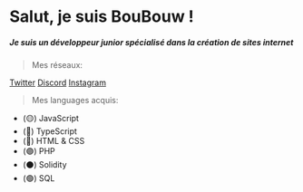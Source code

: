 # Salut, je suis BouBouw !
##### Je suis un développeur **junior** spécialisé dans la création de sites internet

> Mes réseaux:

[Twitter](https://twitter.com/BouuBouw)
[Discord](https://discord.com)
[Instagram](https://www.instagram.com/samy.hamdi_/)

> Mes languages acquis:
- (🟡) JavaScript
- (🔵) TypeScript
- (🔴) HTML & CSS
- (🟣) PHP
- (⚫️) Solidity
- (🟢) SQL